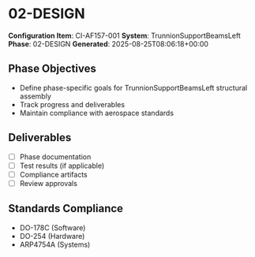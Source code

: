 # 02-DESIGN

**Configuration Item**: CI-AF157-001
**System**: TrunnionSupportBeamsLeft
**Phase**: 02-DESIGN
**Generated**: 2025-08-25T08:06:18+00:00

## Phase Objectives
- Define phase-specific goals for TrunnionSupportBeamsLeft structural assembly
- Track progress and deliverables
- Maintain compliance with aerospace standards

## Deliverables
- [ ] Phase documentation
- [ ] Test results (if applicable)
- [ ] Compliance artifacts
- [ ] Review approvals

## Standards Compliance
- DO-178C (Software)
- DO-254 (Hardware)
- ARP4754A (Systems)

